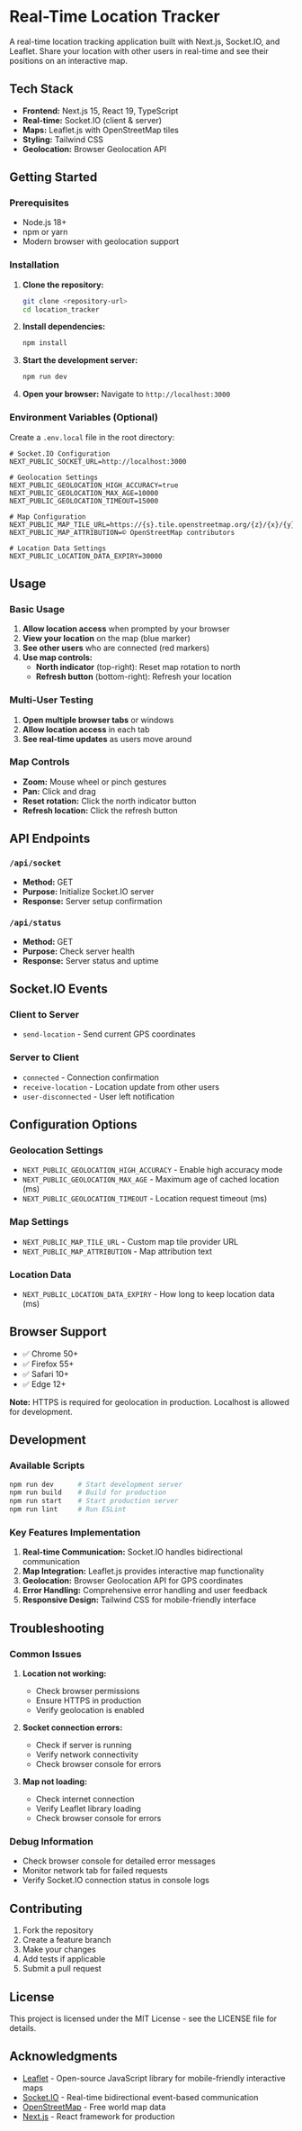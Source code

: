 # Real-Time Location Tracker

A real-time location tracking application built with Next.js, Socket.IO, and Leaflet. Share your location with other users in real-time and see their positions on an interactive map.

## Tech Stack

- **Frontend:** Next.js 15, React 19, TypeScript
- **Real-time:** Socket.IO (client & server)
- **Maps:** Leaflet.js with OpenStreetMap tiles
- **Styling:** Tailwind CSS
- **Geolocation:** Browser Geolocation API

## Getting Started

### Prerequisites

- Node.js 18+
- npm or yarn
- Modern browser with geolocation support

### Installation

1. **Clone the repository:**

   ```bash
   git clone <repository-url>
   cd location_tracker
   ```

2. **Install dependencies:**

   ```bash
   npm install
   ```

3. **Start the development server:**

   ```bash
   npm run dev
   ```

4. **Open your browser:**
   Navigate to `http://localhost:3000`

### Environment Variables (Optional)

Create a `.env.local` file in the root directory:

```env
# Socket.IO Configuration
NEXT_PUBLIC_SOCKET_URL=http://localhost:3000

# Geolocation Settings
NEXT_PUBLIC_GEOLOCATION_HIGH_ACCURACY=true
NEXT_PUBLIC_GEOLOCATION_MAX_AGE=10000
NEXT_PUBLIC_GEOLOCATION_TIMEOUT=15000

# Map Configuration
NEXT_PUBLIC_MAP_TILE_URL=https://{s}.tile.openstreetmap.org/{z}/{x}/{y}.png
NEXT_PUBLIC_MAP_ATTRIBUTION=© OpenStreetMap contributors

# Location Data Settings
NEXT_PUBLIC_LOCATION_DATA_EXPIRY=30000
```

## Usage

### Basic Usage

1. **Allow location access** when prompted by your browser
2. **View your location** on the map (blue marker)
3. **See other users** who are connected (red markers)
4. **Use map controls:**
   - **North indicator** (top-right): Reset map rotation to north
   - **Refresh button** (bottom-right): Refresh your location

### Multi-User Testing

1. **Open multiple browser tabs** or windows
2. **Allow location access** in each tab
3. **See real-time updates** as users move around

### Map Controls

- **Zoom:** Mouse wheel or pinch gestures
- **Pan:** Click and drag
- **Reset rotation:** Click the north indicator button
- **Refresh location:** Click the refresh button

## API Endpoints

### `/api/socket`

- **Method:** GET
- **Purpose:** Initialize Socket.IO server
- **Response:** Server setup confirmation

### `/api/status`

- **Method:** GET
- **Purpose:** Check server health
- **Response:** Server status and uptime

## Socket.IO Events

### Client to Server

- `send-location` - Send current GPS coordinates

### Server to Client

- `connected` - Connection confirmation
- `receive-location` - Location update from other users
- `user-disconnected` - User left notification

## Configuration Options

### Geolocation Settings

- `NEXT_PUBLIC_GEOLOCATION_HIGH_ACCURACY` - Enable high accuracy mode
- `NEXT_PUBLIC_GEOLOCATION_MAX_AGE` - Maximum age of cached location (ms)
- `NEXT_PUBLIC_GEOLOCATION_TIMEOUT` - Location request timeout (ms)

### Map Settings

- `NEXT_PUBLIC_MAP_TILE_URL` - Custom map tile provider URL
- `NEXT_PUBLIC_MAP_ATTRIBUTION` - Map attribution text

### Location Data

- `NEXT_PUBLIC_LOCATION_DATA_EXPIRY` - How long to keep location data (ms)

## Browser Support

- ✅ Chrome 50+
- ✅ Firefox 55+
- ✅ Safari 10+
- ✅ Edge 12+

**Note:** HTTPS is required for geolocation in production. Localhost is allowed for development.

## Development

### Available Scripts

```bash
npm run dev      # Start development server
npm run build    # Build for production
npm run start    # Start production server
npm run lint     # Run ESLint
```

### Key Features Implementation

1. **Real-time Communication:** Socket.IO handles bidirectional communication
2. **Map Integration:** Leaflet.js provides interactive map functionality
3. **Geolocation:** Browser Geolocation API for GPS coordinates
4. **Error Handling:** Comprehensive error handling and user feedback
5. **Responsive Design:** Tailwind CSS for mobile-friendly interface

## Troubleshooting

### Common Issues

1. **Location not working:**

   - Check browser permissions
   - Ensure HTTPS in production
   - Verify geolocation is enabled

2. **Socket connection errors:**

   - Check if server is running
   - Verify network connectivity
   - Check browser console for errors

3. **Map not loading:**
   - Check internet connection
   - Verify Leaflet library loading
   - Check browser console for errors

### Debug Information

- Check browser console for detailed error messages
- Monitor network tab for failed requests
- Verify Socket.IO connection status in console logs

## Contributing

1. Fork the repository
2. Create a feature branch
3. Make your changes
4. Add tests if applicable
5. Submit a pull request

## License

This project is licensed under the MIT License - see the LICENSE file for details.

## Acknowledgments

- [Leaflet](https://leafletjs.com/) - Open-source JavaScript library for mobile-friendly interactive maps
- [Socket.IO](https://socket.io/) - Real-time bidirectional event-based communication
- [OpenStreetMap](https://www.openstreetmap.org/) - Free world map data
- [Next.js](https://nextjs.org/) - React framework for production
